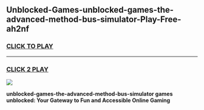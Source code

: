 
## Unblocked-Games-unblocked-games-the-advanced-method-bus-simulator-Play-Free-ah2nf
<h3>
<a href="https://premium76.site?title=unblocked-games-the-advanced-method-bus-simulator&ref=22A">CLICK TO PLAY</a></h3>
<hr>

<h3>
<a href="https://premium76.site?title=unblocked-games-the-advanced-method-bus-simulator&ref=22A">CLICK 2 PLAY</a>
  
</h3>

<a href="https://premium76.site?title=unblocked-games-the-advanced-method-bus-simulator&ref=22A"><img src="https://clearcache.store/games.png"></a>


**unblocked-games-the-advanced-method-bus-simulator games unblocked: Your Gateway to Fun and Accessible Online Gaming**
